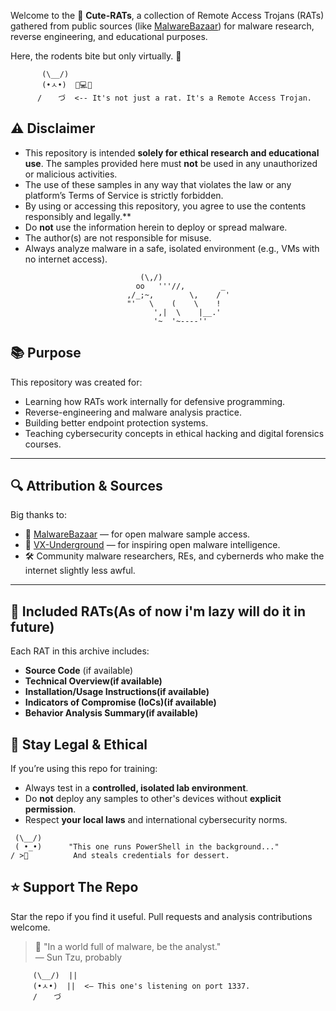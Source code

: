Welcome to the 🐀 **Cute-RATs**, a collection of Remote Access Trojans (RATs) gathered from public sources (like [MalwareBazaar](https://bazaar.abuse.ch)) for malware research, reverse engineering, and educational purposes.

Here, the rodents bite but only virtually. 🧠
```text
       (\__/)
       (•ㅅ•)  🧠💻💥
      / 　 づ  <-- It's not just a rat. It's a Remote Access Trojan.
```
## ⚠️ Disclaimer
- This repository is intended **solely for ethical research and educational use**. The samples provided here must **not** be used in any unauthorized or malicious activities.  
- The use of these samples in any way that violates the law or any platform’s Terms of Service is strictly forbidden.  
- By using or accessing this repository, you agree to use the contents responsibly and legally.**
- Do **not** use the information herein to deploy or spread malware.
- The author(s) are not responsible for misuse.
- Always analyze malware in a safe, isolated environment (e.g., VMs with no internet access).

```text
                             (\,/)
                            oo   '''//,        _
                          ,/_;~,        \,    / '
                          "'   \    (    \    !
                                ',|  \    |__.'
                                '~  '~----''

```
## 📚 Purpose

This repository was created for:

- Learning how RATs work internally for defensive programming.
- Reverse-engineering and malware analysis practice.
- Building better endpoint protection systems.
- Teaching cybersecurity concepts in ethical hacking and digital forensics courses.

---
## 🔍 Attribution & Sources

Big thanks to:
- 🐾 [MalwareBazaar](https://bazaar.abuse.ch) — for open malware sample access.
- 🧠 [VX-Underground](https://vx-underground.org) — for inspiring open malware intelligence.
- 🛠️ Community malware researchers, REs, and cybernerds who make the internet slightly less awful.

---

## 🧰 Included RATs(As of now i'm lazy will do it in future)

Each RAT in this archive includes:

- **Source Code** (if available)
- **Technical Overview(if available)**
- **Installation/Usage Instructions(if available)**
- **Indicators of Compromise (IoCs)(if available)**
- **Behavior Analysis Summary(if available)**

## 🔐 Stay Legal & Ethical

If you’re using this repo for training:

- Always test in a **controlled, isolated lab environment**.
- Do **not** deploy any samples to other's devices without **explicit permission**.
- Respect **your local laws** and international cybersecurity norms.

```text
 (\__/)
 ( •_•)      "This one runs PowerShell in the background..."
/ >🧀          And steals credentials for dessert.

```

## ⭐️ Support The Repo

Star the repo if you find it useful.
Pull requests and analysis contributions welcome.

> 🐀 "In a world full of malware, be the analyst."  
> — Sun Tzu, probably

```text
     (\__/)  ||  
     (•ㅅ•)  ||  <— This one's listening on port 1337.
     / 　 づ   
```
